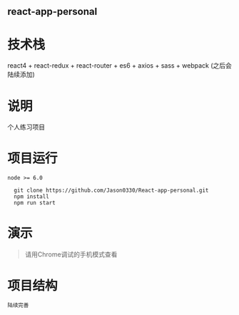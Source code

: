 ## react-app-personal


# 技术栈
react4 + react-redux + react-router + es6 + axios + sass + webpack
(之后会陆续添加)
# 说明
个人练习项目

# 项目运行
`node >= 6.0`
```
  git clone https://github.com/Jason0330/React-app-personal.git
  npm install 
  npm run start
```
# 演示
> 请用Chrome调试的手机模式查看

# 项目结构
```javascript
陆续完善

```
